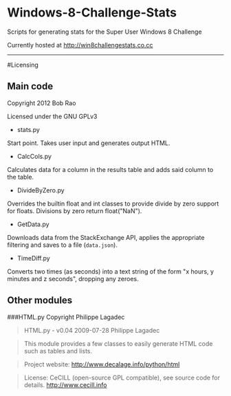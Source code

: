 Windows-8-Challenge-Stats
=========================

Scripts for generating stats for the Super User Windows 8 Challenge

Currently hosted at http://win8challengestats.co.cc

---

#Licensing

## Main code

Copyright 2012 Bob Rao

Licensed under the GNU GPLv3

* stats.py

 Start point. Takes user input and generates output HTML.

* CalcCols.py

 Calculates data for a column in the results table and adds said column to the table.

* DivideByZero.py

 Overrides the builtin float and int classes to provide divide by zero support for floats. Divisions by zero return float("NaN").

* GetData.py

 Downloads data from the StackExchange API, applies the appropriate filtering and saves to a file (`data.json`).

* TimeDiff.py

 Converts two times (as seconds) into a text string of the form "x hours, y minutes and z seconds", dropping any zeroes.

## Other modules

###HTML.py
Copyright Philippe Lagadec
> HTML.py - v0.04 2009-07-28 Philippe Lagadec

> This module provides a few classes to easily generate HTML code such as tables
> and lists.

> Project website: http://www.decalage.info/python/html

> License: CeCILL (open-source GPL compatible), see source code for details.
>          http://www.cecill.info